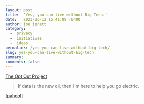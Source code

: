 ```yaml
---
layout: post
title:  ‘Yes, you can live without Big Tech.’
date:   2023-06-12 15:41:09 -0400
author: joe jenett
category:
  -  privacy
  -  initiatives
  -  ideas
permalink: /yes-you-can-live-without-big-tech/
slug: yes-you-can-live-without-big-tech
summary: 
comments: false
---
```

<a title="The Opt Out Project" href="https://www.optoutproject.net/">The Opt Out Project</a>
<blockquote><p>If data is the new oil, then I'm here to help you go electric.</p></blockquote>
[<a title="pahool" href="https://pinboard.in/u:pahool">pahool</a>]

<a style="display:none;" href="https://brid.gy/publish/mastodon"><small>(cross-posted to mastodon)</small></a>
